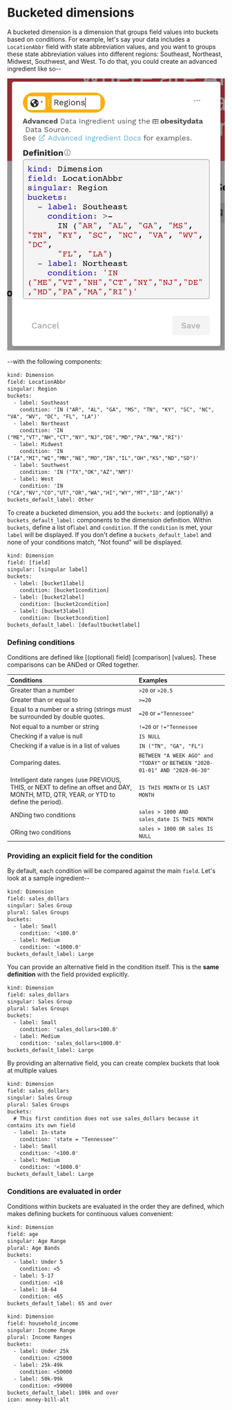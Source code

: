 # Bucketed dimensions

A bucketed dimension is a dimension that groups field values into buckets based on conditions. For example, let's say your data includes a `LocationAbbr` field with state abbreviation values, and you want to groups these state abbreviation values into different regions: Southeast, Northeast, Midwest, Southwest, and West. To do that, you could create an advanced ingredient like so--

![Advanced ingredient: bucketed dimension](../../../.gitbook/assets/image%20%28191%29.png)

--with the following components:

```text
kind: Dimension
field: LocationAbbr
singular: Region
buckets:
  - label: Southeast
    condition: 'IN ("AR", "AL", "GA", "MS", "TN", "KY", "SC", "NC", "VA", "WV", "DC", "FL", "LA")'
  - label: Northeast
    condition: 'IN ("ME","VT","NH","CT","NY","NJ","DE","MD","PA","MA","RI")'
  - label: Midwest
    condition: 'IN ("IA","MI","WI","MN","NE","MO","IN","IL","OH","KS","ND","SD")'
  - label: Southwest
    condition: 'IN ("TX","OK","AZ","NM")'
  - label: West
    condition: 'IN ("CA","NV","CO","UT","OR","WA","HI","WY","MT","ID","AK")'
buckets_default_label: Other
```

To create a bucketed dimension, you add the `buckets:` and \(optionally\) a `buckets_default_label:` components to the dimension definition. Within `buckets`, define a list of`label` and `condition`. If the `condition` is met, your `label` will be displayed. If you don't define a `buckets_default_label` and none of your conditions match, "Not found" will be displayed.

```text
kind: Dimension
field: [field]
singular: [singular label]
buckets:
  - label: [bucket1label]
    condition: [bucket1condition]
  - label: [bucket2label]
    condition: [bucket2condition]
  - label: [bucket3label]
    condition: [bucket3condition]
buckets_default_label: [defaultbucketlabel]
```

### Defining conditions

Conditions are defined like \[\(optional\) field\] \[comparison\] \[values\]. These comparisons can be ANDed or ORed together. 

| Conditions | Examples |
| :--- | :--- |
| Greater than a number | `>20` or `>20.5` |
| Greater than or equal to | `>=20` |
| Equal to a number or a string \(strings must be surrounded by double quotes. | `=20` or `="Tennessee"` |
| Not equal to a number or string | `!=20` or `!="Tennessee` |
| Checking if a value is null | `IS NULL` |
| Checking if a value is in a list of values | `IN ("TN", "GA", "FL")` |
| Comparing dates.  | `BETWEEN "A WEEK AGO" and "TODAY"` or `BETWEEN "2020-01-01" AND "2020-06-30"` |
| Intelligent date ranges \(use PREVIOUS, THIS, or NEXT to define an offset and DAY, MONTH, MTD, QTR, YEAR, or YTD to define the period\). | `IS THIS MONTH` or `IS LAST MONTH` |
| ANDing two conditions |  `sales > 1000 AND sales_date IS THIS MONTH` |
| ORing two conditions | `sales > 1000 OR sales IS NULL` |

### Providing an explicit field for the condition

By default, each condition will be compared against the main `field`. Let's look at a sample ingredient--

```text
kind: Dimension
field: sales_dollars
singular: Sales Group
plural: Sales Groups
buckets:
  - label: Small
    condition: '<100.0'
  - label: Medium
    condition: '<1000.0'
buckets_default_label: Large
```

You can provide an alternative field in the condition itself. This is the **same definition** with the field provided explicitly.

```text
kind: Dimension
field: sales_dollars
singular: Sales Group
plural: Sales Groups
buckets:
  - label: Small
    condition: 'sales_dollars<100.0'
  - label: Medium
    condition: 'sales_dollars<1000.0'
buckets_default_label: Large
```

By providing an alternative field, you can create complex buckets that look at multiple values

```text
kind: Dimension
field: sales_dollars
singular: Sales Group
plural: Sales Groups
buckets:
  # This first condition does not use sales_dollars because it contains its own field
  - label: In-state
    condition: 'state = "Tennessee"'
  - label: Small
    condition: '<100.0'
  - label: Medium
    condition: '<1000.0'
buckets_default_label: Large
```

### Conditions are evaluated in order

Conditions within buckets are evaluated in the order they are defined, which makes defining buckets for continuous values convenient:

```text
kind: Dimension
field: age
singular: Age Range
plural: Age Bands
buckets:
  - label: Under 5
    condition: <5
  - label: 5-17
    condition: <18
  - label: 18-64
    condition: <65
buckets_default_label: 65 and over
```

```text
kind: Dimension
field: household_income
singular: Income Range
plural: Income Ranges
buckets:
  - label: Under 25k
    condition: <25000
  - label: 25k-49k
    condition: <50000
  - label: 50k-99k
    condition: <99000
buckets_default_label: 100k and over
icon: money-bill-alt
```

